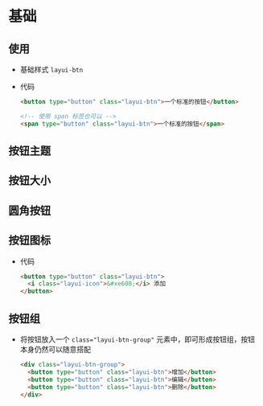 # 基础

## 使用

  - 基础样式 `layui-btn`

  - 代码

    ```html
    <button type="button" class="layui-btn">一个标准的按钮</button>

    <!-- 使用 span 标签也可以 -->
    <span type="button" class="layui-btn">一个标准的按钮</span>
    ```

## 按钮主题

## 按钮大小

## 圆角按钮

## 按钮图标

  - 代码

    ```html
    <button type="button" class="layui-btn">
      <i class="layui-icon">&#xe608;</i> 添加
    </button>
    ```

## 按钮组

  - 将按钮放入一个 `class="layui-btn-group"` 元素中，即可形成按钮组，按钮本身仍然可以随意搭配

    ```html
    <div class="layui-btn-group">
      <button type="button" class="layui-btn">增加</button>
      <button type="button" class="layui-btn">编辑</button>
      <button type="button" class="layui-btn">删除</button>
    </div>
    ```

